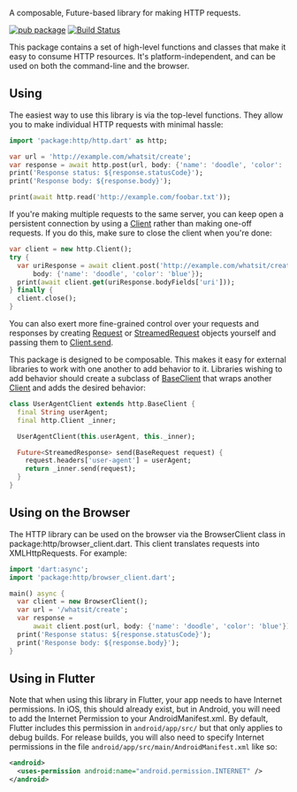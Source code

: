 A composable, Future-based library for making HTTP requests.

[![pub package](https://img.shields.io/pub/v/http.svg)](https://pub.dartlang.org/packages/http)
[![Build Status](https://travis-ci.org/dart-lang/http.svg?branch=master)](https://travis-ci.org/dart-lang/http)

This package contains a set of high-level functions and classes that make it
easy to consume HTTP resources. It's platform-independent, and can be used on
both the command-line and the browser.

## Using

The easiest way to use this library is via the top-level functions. They allow
you to make individual HTTP requests with minimal hassle:

```dart
import 'package:http/http.dart' as http;

var url = 'http://example.com/whatsit/create';
var response = await http.post(url, body: {'name': 'doodle', 'color': 'blue'});
print('Response status: ${response.statusCode}');
print('Response body: ${response.body}');

print(await http.read('http://example.com/foobar.txt'));
```

If you're making multiple requests to the same server, you can keep open a
persistent connection by using a [Client][] rather than making one-off requests.
If you do this, make sure to close the client when you're done:

```dart
var client = new http.Client();
try {
  var uriResponse = await client.post('http://example.com/whatsit/create',
      body: {'name': 'doodle', 'color': 'blue'});
  print(await client.get(uriResponse.bodyFields['uri']));
} finally {
  client.close();
}
```

You can also exert more fine-grained control over your requests and responses by
creating [Request][] or [StreamedRequest][] objects yourself and passing them to
[Client.send][].

[Request]: https://pub.dartlang.org/documentation/http/latest/http/Request-class.html
[StreamedRequest]: https://pub.dartlang.org/documentation/http/latest/http/StreamedRequest-class.html
[Client.send]: https://pub.dartlang.org/documentation/http/latest/http/Client/send.html

This package is designed to be composable. This makes it easy for external
libraries to work with one another to add behavior to it. Libraries wishing to
add behavior should create a subclass of [BaseClient][] that wraps another
[Client][] and adds the desired behavior:

[BaseClient]: https://pub.dartlang.org/documentation/http/latest/http/BaseClient-class.html
[Client]: https://pub.dartlang.org/documentation/http/latest/http/Client-class.html

```dart
class UserAgentClient extends http.BaseClient {
  final String userAgent;
  final http.Client _inner;

  UserAgentClient(this.userAgent, this._inner);

  Future<StreamedResponse> send(BaseRequest request) {
    request.headers['user-agent'] = userAgent;
    return _inner.send(request);
  }
}
```
## Using on the Browser
The HTTP library can be used on the browser via the BrowserClient class in package:http/browser_client.dart. This client translates requests into XMLHttpRequests. For example:

```dart
import 'dart:async';
import 'package:http/browser_client.dart';

main() async {
  var client = new BrowserClient();
  var url = '/whatsit/create';
  var response =
      await client.post(url, body: {'name': 'doodle', 'color': 'blue'});
  print('Response status: ${response.statusCode}');
  print('Response body: ${response.body}');
}
```

## Using in Flutter
Note that when using this library in Flutter, your app needs to have Internet permissions. In iOS, this should already exist, but in Android, you will need to add the Internet Permission to your AndroidManifest.xml. By default, Flutter includes this permission in `android/app/src/` but that only applies to debug builds. For release builds, you will also need to specify Internet permissions in the file `android/app/src/main/AndroidManifest.xml` like so:

```xml
<android>
  <uses-permission android:name="android.permission.INTERNET" />
</android>
```

